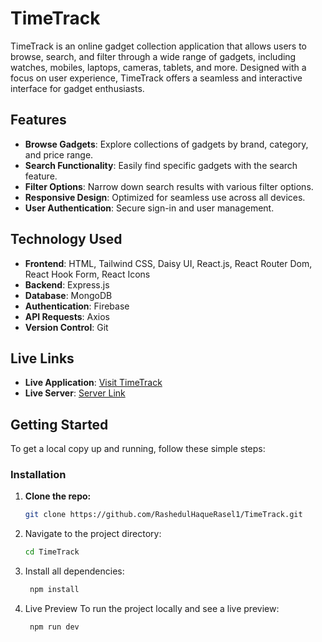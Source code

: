 # TimeTrack

TimeTrack is an online gadget collection application that allows users to browse, search, and filter through a wide range of gadgets, including watches, mobiles, laptops, cameras, tablets, and more. Designed with a focus on user experience, TimeTrack offers a seamless and interactive interface for gadget enthusiasts.

## Features

- **Browse Gadgets**: Explore collections of gadgets by brand, category, and price range.
- **Search Functionality**: Easily find specific gadgets with the search feature.
- **Filter Options**: Narrow down search results with various filter options.
- **Responsive Design**: Optimized for seamless use across all devices.
- **User Authentication**: Secure sign-in and user management.

## Technology Used

- **Frontend**: HTML, Tailwind CSS, Daisy UI,  React.js, React Router Dom, React Hook Form, React Icons
- **Backend**: Express.js
- **Database**: MongoDB
- **Authentication**: Firebase
- **API Requests**: Axios
- **Version Control**: Git

## Live Links

- **Live Application**: [Visit TimeTrack](https://your-live-application-link.com)
- **Live Server**: [Server Link](https://time-track-server.vercel.app/)

## Getting Started

To get a local copy up and running, follow these simple steps:

### Installation

1. **Clone the repo:**

   ```bash
   git clone https://github.com/RashedulHaqueRasel1/TimeTrack.git

2. Navigate to the project directory:
   ```sh
   cd TimeTrack

3. Install all dependencies:
   ```sh
    npm install
   
4. Live Preview
To run the project locally and see a live preview:
    ```sh
     npm run dev